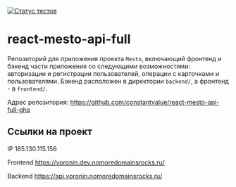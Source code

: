 [![Статус тестов](../../actions/workflows/tests.yml/badge.svg)](../../actions/workflows/tests.yml)

# react-mesto-api-full
Репозиторий для приложения проекта `Mesto`, включающий фронтенд и бэкенд части приложения со следующими возможностями: авторизации и регистрации пользователей, операции с карточками и пользователями. Бэкенд расположен в директории `backend/`, а фронтенд - в `frontend/`. 
  

Адрес репозитория: https://github.com/constantvalue/react-mesto-api-full-gha

## Ссылки на проект

IP 185.130.115.156

Frontend https://voronin.dev.nomoredomainsrocks.ru/

Backend https://api.voronin.nomoredomainsrocks.ru/
